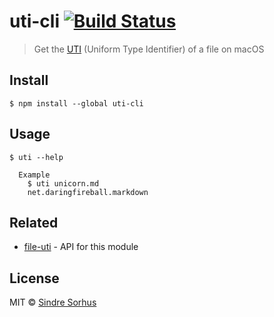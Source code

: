 # uti-cli [![Build Status](https://travis-ci.org/sindresorhus/uti-cli.svg?branch=master)](https://travis-ci.org/sindresorhus/uti-cli)

> Get the [UTI](https://en.wikipedia.org/wiki/Uniform_Type_Identifier) (Uniform Type Identifier) of a file on macOS


## Install

```
$ npm install --global uti-cli
```


## Usage

```
$ uti --help

  Example
    $ uti unicorn.md
    net.daringfireball.markdown
```


## Related

- [file-uti](https://github.com/sindresorhus/file-uti) - API for this module


## License

MIT © [Sindre Sorhus](https://sindresorhus.com)
